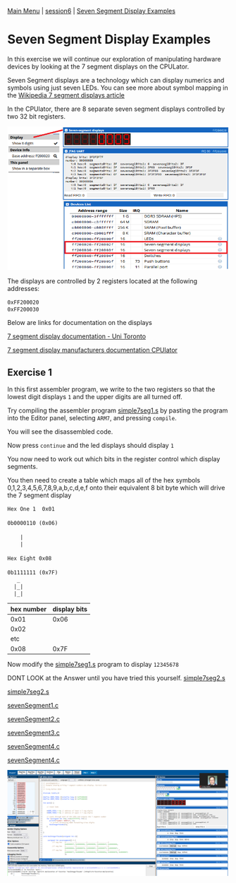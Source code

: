 [Main Menu](../../sessions/README.md) | [session6](../../session6/) | [Seven Segment Display Examples](../sevensegment/sevenSegmentDisplayExamples.md)

# Seven Segment Display Examples

In this exercise we will continue our exploration of manipulating hardware devices by looking at the 7 segment displays on the CPULator.

Seven Segment displays are a technology which can display numerics and symbols using just seven LEDs.
You can see more about symbol mapping in the [Wikipedia 7 segment displays article](https://en.wikipedia.org/wiki/Seven-segment_display)

In the CPUlator, there are 8 separate seven segment displays controlled by two 32 bit registers.

   ![alt text](../sevensegment/images/7segDetail.png "Figure 7segDetail.png")
   
The displays are controlled by 2 registers located at the following addresses:

```
0xFF200020
0xFF200030
```

Below are links for documentation on the displays 

[7 segment display documentation - Uni Toronto](https://www-ug.eecg.utoronto.ca/desl/nios_devices_SoC/ARM/dev_7segs.html)

[7 segment display manufacturers documentation CPUlator](https://fpgacademy.org/Downloads/DE1-SoC_Computer_ARM.pdf#subsubsection.2.9.2)

## Exercise 1

In this first assembler program, we write to the two registers so that the lowest digit displays `1` and the upper digits are all turned off.

Try compiling the assembler program [simple7seg1.s](../sevensegment/code/simple7seg1.s) by pasting the program into the Editor panel, selecting `ARM7`, and pressing `compile`.

You will see the disassembled code.

Now press `continue` and the led displays should display `1`

You now need to work out which bits in the register control which display segments.

You then need to create a table which maps all of the hex symbols 0,1,2,3,4,5,6,7,8,9,a,b,c,d,e,f onto their equivalent 8 bit byte which will drive the 7 segment display


```
Hex One 1  0x01

0b0000110 (0x06)

    |
    |
    
Hex Eight 0x08

0b1111111 (0x7F)
   _
  |_|
  |_|

```

| hex number | display bits |
|:-----------|:-------------|
|     0x01   |   0x06       |
|     0x02   |              |
|     etc    |              |
|     0x08   |   0x7F       |



Now modify the [simple7seg1.s](../sevensegment/code/simple7seg1.s) program to display `12345678`


DONT LOOK at the Answer until you have tried this yourself. [simple7seg2.s](../sevensegment/code/simple7seg2.s)


[simple7seg2.s](../sevensegment/code/simple7seg2.s)


[sevenSegment1.c](../sevensegment/code/sevenSegment1.c)

[sevenSegment2.c](../sevensegment/code/sevenSegment2.c)

[sevenSegment3.c](../sevensegment/code/sevenSegment3.c)

[sevenSegment4.c](../sevensegment/code/sevenSegment4.c)

[sevenSegment4.c](../sevensegment/code/sevenSegment4.c)


   ![alt text](../sevensegment/images/7segCExample.png "Figure 7segCExample.png")